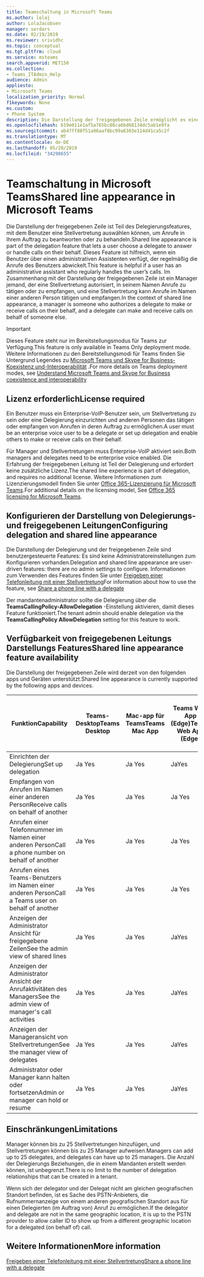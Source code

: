 ```yaml
---
title: Teamschaltung in Microsoft Teams
ms.author: lolaj
author: LolaJacobsen
manager: serdars
ms.date: 02/19/2019
ms.reviewer: srividhc
ms.topic: conceptual
ms.tgt.pltfrm: cloud
ms.service: msteams
search.appverid: MET150
ms.collection:
- Teams_ITAdmin_Help
audience: Admin
appliesto:
- Microsoft Teams
localization_priority: Normal
f1keywords: None
ms.custom:
- Phone System
description: Die Darstellung der freigegebenen Zeile ermöglicht es einem Benutzer, eine Stellvertretung zu wählen, um Anrufe in deren Auftrag zu beantworten oder zu behandeln.
ms.openlocfilehash: 619e011e1af5a765bc86ca6bd68134dc5ab1e9fa
ms.sourcegitcommit: ab47ff88f51a96aaf8bc99a6303e114d41ca5c2f
ms.translationtype: MT
ms.contentlocale: de-DE
ms.lasthandoff: 05/20/2019
ms.locfileid: "34298655"
---
```

# <a name="shared-line-appearance-in-microsoft-teams"></a><span data-ttu-id="6a0df-103">Teamschaltung in Microsoft Teams</span><span class="sxs-lookup"><span data-stu-id="6a0df-103">Shared line appearance in Microsoft Teams</span></span>

<span data-ttu-id="6a0df-104">Die Darstellung der freigegebenen Zeile ist Teil des Delegierungsfeatures, mit dem Benutzer eine Stellvertretung auswählen können, um Anrufe in Ihrem Auftrag zu beantworten oder zu behandeln.</span><span class="sxs-lookup"><span data-stu-id="6a0df-104">Shared line appearance is part of the delegation feature that lets a user choose a delegate to answer or handle calls on their behalf.</span></span> <span data-ttu-id="6a0df-105">Dieses Feature ist hilfreich, wenn ein Benutzer über einen administrativen Assistenten verfügt, der regelmäßig die Anrufe des Benutzers abwickelt.</span><span class="sxs-lookup"><span data-stu-id="6a0df-105">This feature is helpful if a user has an administrative assistant who regularly handles the user’s calls.</span></span> <span data-ttu-id="6a0df-106">Im Zusammenhang mit der Darstellung der freigegebenen Zeile ist ein Manager jemand, der eine Stellvertretung autorisiert, in seinem Namen Anrufe zu tätigen oder zu empfangen, und eine Stellvertretung kann Anrufe im Namen einer anderen Person tätigen und empfangen.</span><span class="sxs-lookup"><span data-stu-id="6a0df-106">In the context of shared line appearance, a manager is someone who authorizes a delegate to make or receive calls on their behalf, and a delegate can make and receive calls on behalf of someone else.</span></span>

> [!IMPORTANT]
> <span data-ttu-id="6a0df-107">Dieses Feature steht nur im Bereitstellungsmodus für Teams zur Verfügung.</span><span class="sxs-lookup"><span data-stu-id="6a0df-107">This feature is only available in Teams Only deployment mode.</span></span> <span data-ttu-id="6a0df-108">Weitere Informationen zu den Bereitstellungsmodi für Teams finden Sie Untergrund Legendes zu [Microsoft Teams und Skype for Business-Koexistenz und-Interoperabilität](teams-and-skypeforbusiness-coexistence-and-interoperability.md) .</span><span class="sxs-lookup"><span data-stu-id="6a0df-108">For more details on Teams deployment modes, see [Understand Microsoft Teams and Skype for Business coexistence and interoperability](teams-and-skypeforbusiness-coexistence-and-interoperability.md)</span></span>

## <a name="license-required"></a><span data-ttu-id="6a0df-109">Lizenz erforderlich</span><span class="sxs-lookup"><span data-stu-id="6a0df-109">License required</span></span>

<span data-ttu-id="6a0df-110">Ein Benutzer muss ein Enterprise-VoIP-Benutzer sein, um Stellvertretung zu sein oder eine Delegierung einzurichten und anderen Personen das tätigen oder empfangen von Anrufen in deren Auftrag zu ermöglichen.</span><span class="sxs-lookup"><span data-stu-id="6a0df-110">A user must be an enterprise voice user to be a delegate or set up delegation and enable others to make or receive calls on their behalf.</span></span>

<span data-ttu-id="6a0df-111">Für Manager und Stellvertretungen muss Enterprise-VoIP aktiviert sein.</span><span class="sxs-lookup"><span data-stu-id="6a0df-111">Both managers and delegates need to be enterprise voice enabled.</span></span> <span data-ttu-id="6a0df-112">Die Erfahrung der freigegebenen Leitung ist Teil der Delegierung und erfordert keine zusätzliche Lizenz.</span><span class="sxs-lookup"><span data-stu-id="6a0df-112">The shared line experience is part of delegation, and requires no additional license.</span></span> <span data-ttu-id="6a0df-113">Weitere Informationen zum Lizenzierungsmodell finden Sie unter [Office 365-Lizenzierung für Microsoft Teams](office-365-licensing.md).</span><span class="sxs-lookup"><span data-stu-id="6a0df-113">For additional details on the licensing model, See [Office 365 licensing for Microsoft Teams](office-365-licensing.md).</span></span>

## <a name="configuring-delegation-and-shared-line-appearance"></a><span data-ttu-id="6a0df-114">Konfigurieren der Darstellung von Delegierungs-und freigegebenen Leitungen</span><span class="sxs-lookup"><span data-stu-id="6a0df-114">Configuring delegation and shared line appearance</span></span>

<span data-ttu-id="6a0df-115">Die Darstellung der Delegierung und der freigegebenen Zeile sind benutzergesteuerte Features: Es sind keine Administratoreinstellungen zum Konfigurieren vorhanden.</span><span class="sxs-lookup"><span data-stu-id="6a0df-115">Delegation and shared line appearance are user-driven features: there are no admin settings to configure.</span></span> <span data-ttu-id="6a0df-116">Informationen zum Verwenden des Features finden Sie unter [Freigeben einer Telefonleitung mit einer Stellvertretung](https://support.office.com/article/share-a-phone-line-with-a-delegate-16307929-a51f-43fc-8323-3b1bf115e5a8)</span><span class="sxs-lookup"><span data-stu-id="6a0df-116">For information about how to use the feature, see [Share a phone line with a delegate](https://support.office.com/article/share-a-phone-line-with-a-delegate-16307929-a51f-43fc-8323-3b1bf115e5a8)</span></span>

<span data-ttu-id="6a0df-117">Der mandantenadministrator sollte die Delegierung über die **TeamsCallingPolicy-AllowDelegation** -Einstellung aktivieren, damit dieses Feature funktioniert.</span><span class="sxs-lookup"><span data-stu-id="6a0df-117">The tenant admin should enable delegation via the **TeamsCallingPolicy AllowDelegation** setting for this feature to work.</span></span>

## <a name="shared-line-appearance-feature-availability"></a><span data-ttu-id="6a0df-118">Verfügbarkeit von freigegebenen Leitungs Darstellungs Features</span><span class="sxs-lookup"><span data-stu-id="6a0df-118">Shared line appearance feature availability</span></span>

<span data-ttu-id="6a0df-119">Die Darstellung der freigegebenen Zeile wird derzeit von den folgenden apps und Geräten unterstützt.</span><span class="sxs-lookup"><span data-stu-id="6a0df-119">Shared line appearance is currently supported by the following apps and devices.</span></span>

| <span data-ttu-id="6a0df-120">Funktion</span><span class="sxs-lookup"><span data-stu-id="6a0df-120">Capability</span></span> | <span data-ttu-id="6a0df-121">Teams-Desktop</span><span class="sxs-lookup"><span data-stu-id="6a0df-121">Teams Desktop</span></span> | <span data-ttu-id="6a0df-122">Mac-app für Teams</span><span class="sxs-lookup"><span data-stu-id="6a0df-122">Teams Mac App</span></span> | <span data-ttu-id="6a0df-123">Teams Web App (Edge)</span><span class="sxs-lookup"><span data-stu-id="6a0df-123">Teams Web App (Edge)</span></span> |<span data-ttu-id="6a0df-124">Teams Mobile IOS/Android-App</span><span class="sxs-lookup"><span data-stu-id="6a0df-124">Teams mobile iOS/Android App</span></span> | <span data-ttu-id="6a0df-125">IP-Telefon für Teams</span><span class="sxs-lookup"><span data-stu-id="6a0df-125">Teams IP phone</span></span> |
|------------|---------------|---------------|----------------------|-----------------------------|----------------|
| <span data-ttu-id="6a0df-126">Einrichten der Delegierung</span><span class="sxs-lookup"><span data-stu-id="6a0df-126">Set up delegation</span></span> | <span data-ttu-id="6a0df-127">Ja </span><span class="sxs-lookup"><span data-stu-id="6a0df-127">Yes</span></span> | <span data-ttu-id="6a0df-128">Ja </span><span class="sxs-lookup"><span data-stu-id="6a0df-128">Yes</span></span> | <span data-ttu-id="6a0df-129">Ja</span><span class="sxs-lookup"><span data-stu-id="6a0df-129">Yes</span></span> | <span data-ttu-id="6a0df-130">Nein</span><span class="sxs-lookup"><span data-stu-id="6a0df-130">No</span></span> | <span data-ttu-id="6a0df-131">Nein</span><span class="sxs-lookup"><span data-stu-id="6a0df-131">No</span></span> |
| <span data-ttu-id="6a0df-132">Empfangen von Anrufen im Namen einer anderen Person</span><span class="sxs-lookup"><span data-stu-id="6a0df-132">Receive calls on behalf of another</span></span> | <span data-ttu-id="6a0df-133">Ja </span><span class="sxs-lookup"><span data-stu-id="6a0df-133">Yes</span></span> | <span data-ttu-id="6a0df-134">Ja </span><span class="sxs-lookup"><span data-stu-id="6a0df-134">Yes</span></span> | <span data-ttu-id="6a0df-135">Ja </span><span class="sxs-lookup"><span data-stu-id="6a0df-135">Yes</span></span> | <span data-ttu-id="6a0df-136">Ja </span><span class="sxs-lookup"><span data-stu-id="6a0df-136">Yes</span></span> | <span data-ttu-id="6a0df-137">Ja</span><span class="sxs-lookup"><span data-stu-id="6a0df-137">Yes</span></span> |
| <span data-ttu-id="6a0df-138">Anrufen einer Telefonnummer im Namen einer anderen Person</span><span class="sxs-lookup"><span data-stu-id="6a0df-138">Call a phone number on behalf of another</span></span> | <span data-ttu-id="6a0df-139">Ja </span><span class="sxs-lookup"><span data-stu-id="6a0df-139">Yes</span></span> | <span data-ttu-id="6a0df-140">Ja </span><span class="sxs-lookup"><span data-stu-id="6a0df-140">Yes</span></span> | <span data-ttu-id="6a0df-141">Ja </span><span class="sxs-lookup"><span data-stu-id="6a0df-141">Yes</span></span> | <span data-ttu-id="6a0df-142">Ja </span><span class="sxs-lookup"><span data-stu-id="6a0df-142">Yes</span></span> | <span data-ttu-id="6a0df-143">Ja</span><span class="sxs-lookup"><span data-stu-id="6a0df-143">Yes</span></span> |
| <span data-ttu-id="6a0df-144">Anrufen eines Teams-Benutzers im Namen einer anderen Person</span><span class="sxs-lookup"><span data-stu-id="6a0df-144">Call a Teams user on behalf of another</span></span> | <span data-ttu-id="6a0df-145">Ja </span><span class="sxs-lookup"><span data-stu-id="6a0df-145">Yes</span></span> | <span data-ttu-id="6a0df-146">Ja </span><span class="sxs-lookup"><span data-stu-id="6a0df-146">Yes</span></span> | <span data-ttu-id="6a0df-147">Ja </span><span class="sxs-lookup"><span data-stu-id="6a0df-147">Yes</span></span> | <span data-ttu-id="6a0df-148">Ja </span><span class="sxs-lookup"><span data-stu-id="6a0df-148">Yes</span></span> | <span data-ttu-id="6a0df-149">Ja</span><span class="sxs-lookup"><span data-stu-id="6a0df-149">Yes</span></span> |
| <span data-ttu-id="6a0df-150">Anzeigen der Administrator Ansicht für freigegebene Zeilen</span><span class="sxs-lookup"><span data-stu-id="6a0df-150">See the admin view of shared lines</span></span> | <span data-ttu-id="6a0df-151">Ja </span><span class="sxs-lookup"><span data-stu-id="6a0df-151">Yes</span></span> | <span data-ttu-id="6a0df-152">Ja </span><span class="sxs-lookup"><span data-stu-id="6a0df-152">Yes</span></span> | <span data-ttu-id="6a0df-153">Ja</span><span class="sxs-lookup"><span data-stu-id="6a0df-153">Yes</span></span> | <span data-ttu-id="6a0df-154">Nein</span><span class="sxs-lookup"><span data-stu-id="6a0df-154">No</span></span> | <span data-ttu-id="6a0df-155">Nein</span><span class="sxs-lookup"><span data-stu-id="6a0df-155">No</span></span> |
| <span data-ttu-id="6a0df-156">Anzeigen der Administrator Ansicht der Anrufaktivitäten des Managers</span><span class="sxs-lookup"><span data-stu-id="6a0df-156">See the admin view of manager's call activities</span></span> | <span data-ttu-id="6a0df-157">Ja </span><span class="sxs-lookup"><span data-stu-id="6a0df-157">Yes</span></span> | <span data-ttu-id="6a0df-158">Ja </span><span class="sxs-lookup"><span data-stu-id="6a0df-158">Yes</span></span> | <span data-ttu-id="6a0df-159">Ja</span><span class="sxs-lookup"><span data-stu-id="6a0df-159">Yes</span></span> | <span data-ttu-id="6a0df-160">Nein</span><span class="sxs-lookup"><span data-stu-id="6a0df-160">No</span></span> | <span data-ttu-id="6a0df-161">Nein</span><span class="sxs-lookup"><span data-stu-id="6a0df-161">No</span></span> |
| <span data-ttu-id="6a0df-162">Anzeigen der Manageransicht von Stellvertretungen</span><span class="sxs-lookup"><span data-stu-id="6a0df-162">See the manager view of delegates</span></span> | <span data-ttu-id="6a0df-163">Ja </span><span class="sxs-lookup"><span data-stu-id="6a0df-163">Yes</span></span> | <span data-ttu-id="6a0df-164">Ja </span><span class="sxs-lookup"><span data-stu-id="6a0df-164">Yes</span></span> | <span data-ttu-id="6a0df-165">Ja</span><span class="sxs-lookup"><span data-stu-id="6a0df-165">Yes</span></span> | <span data-ttu-id="6a0df-166">Nein</span><span class="sxs-lookup"><span data-stu-id="6a0df-166">No</span></span> | <span data-ttu-id="6a0df-167">Nein</span><span class="sxs-lookup"><span data-stu-id="6a0df-167">No</span></span> |
| <span data-ttu-id="6a0df-168">Administrator oder Manager kann halten oder fortsetzen</span><span class="sxs-lookup"><span data-stu-id="6a0df-168">Admin or manager can hold or resume</span></span> | <span data-ttu-id="6a0df-169">Ja </span><span class="sxs-lookup"><span data-stu-id="6a0df-169">Yes</span></span> | <span data-ttu-id="6a0df-170">Ja </span><span class="sxs-lookup"><span data-stu-id="6a0df-170">Yes</span></span> | <span data-ttu-id="6a0df-171">Ja</span><span class="sxs-lookup"><span data-stu-id="6a0df-171">Yes</span></span> | <span data-ttu-id="6a0df-172">Nein</span><span class="sxs-lookup"><span data-stu-id="6a0df-172">No</span></span> | <span data-ttu-id="6a0df-173">Nein</span><span class="sxs-lookup"><span data-stu-id="6a0df-173">No</span></span> |

## <a name="limitations"></a><span data-ttu-id="6a0df-174">Einschränkungen</span><span class="sxs-lookup"><span data-stu-id="6a0df-174">Limitations</span></span>

<span data-ttu-id="6a0df-175">Manager können bis zu 25 Stellvertretungen hinzufügen, und Stellvertretungen können bis zu 25 Manager aufweisen.</span><span class="sxs-lookup"><span data-stu-id="6a0df-175">Managers can add up to 25 delegates, and delegates can have up to 25 managers.</span></span> <span data-ttu-id="6a0df-176">Die Anzahl der Delegierungs Beziehungen, die in einem Mandanten erstellt werden können, ist unbegrenzt.</span><span class="sxs-lookup"><span data-stu-id="6a0df-176">There is no limit to the number of delegation relationships that can be created in a tenant.</span></span> 
 
<span data-ttu-id="6a0df-177">Wenn sich der delegator und der Delegat nicht am gleichen geografischen Standort befinden, ist es Sache des PSTN-Anbieters, die Rufnummernanzeige von einem anderen geografischen Standort aus für einen Delegierten (im Auftrag von) Anruf zu ermöglichen.</span><span class="sxs-lookup"><span data-stu-id="6a0df-177">If the delegator and delegate are not in the same geographic location, it is up to the PSTN provider to allow caller ID to show up from a different geographic location for a delegated (on behalf of) call.</span></span> 
 
## <a name="more-information"></a><span data-ttu-id="6a0df-178">Weitere Informationen</span><span class="sxs-lookup"><span data-stu-id="6a0df-178">More information</span></span>

[<span data-ttu-id="6a0df-179">Freigeben einer Telefonleitung mit einer Stellvertretung</span><span class="sxs-lookup"><span data-stu-id="6a0df-179">Share a phone line with a delegate</span></span>](https://support.office.com/article/share-a-phone-line-with-a-delegate-16307929-a51f-43fc-8323-3b1bf115e5a8)
